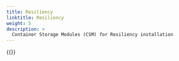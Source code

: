 ```yaml
---
title: Resiliency
linktitle: Resiliency 
weight: 5
description: >
  Container Storage Modules (CSM) for Resiliency installation
--- 
```


{{<include file="content/v1/getting-started/installation/operator/modules/resiliency.md" Var="powermax" labels="powermax">}}

